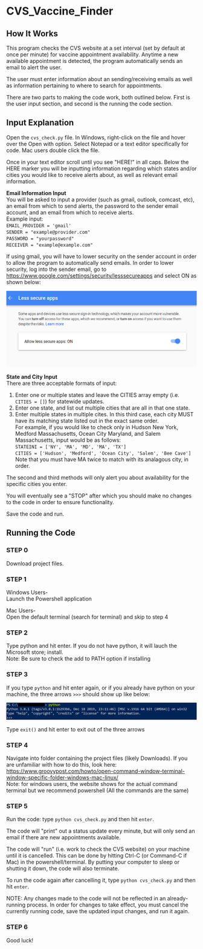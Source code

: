 # CVS_Vaccine_Finder

## How It Works

This program checks the CVS website at a set interval (set by default at once per minute) for vaccine appointment availability. 
Anytime a new available appointment is detected, the program automatically sends an email to alert the user.

The user must enter information about an sending/receiving emails as well as information pertaining to where to search for appointments.

There are two parts to making the code work, both outlined below. First is the user input section, and second is the running the code section.


## Input Explanation

Open the `cvs_check.py` file.
In Windows, right-click on the file and hover over the Open with option. Select Notepad or a text editor specifically for code.
Mac users double click the file.

Once in your text editor scroll until you see "HERE!" in all caps.
Below the HERE marker you will be inputting information regarding which states and/or cities you would like to receive alerts about, as well as relevant email information.

**Email Information Input**<br>
You will be asked to input a provider (such as gmail, outlook, comcast, etc), an email from which to send alerts, the password to the sender email account, and an email from which to receive alerts.
<br>Example input:<br>
`EMAIL_PROVIDER = 'gmail'`<br>
`SENDER = "example@provider.com"`<br>
`PASSWORD = "yourpassword"`<br>
`RECEIVER = "example@example.com"`<br>

If using gmail, you will have to lower security on the sender account in order to allow the program to automatically send emails.
In order to lower security, log into the sender email, go to https://www.google.com/settings/security/lesssecureapps and select ON as shown below:

<img src = 'images/secure_apps.png'>

**State and City Input**<br>
There are three acceptable formats of input:
1. Enter one or multiple states and leave the CITIES array empty (i.e. `CITIES = []`) for statewide updates.
2. Enter one state, and list out multiple cities that are all in that one state.
3. Enter multiple states in multiple cites. In this third case, each city MUST have its matching state listed out in the exact same order.<br>
For example, if you would like to check only in Hudson New York, Medford Massachusetts, Ocean City Maryland, and Salem Massachusetts, input would be as follows:<br>
`STATEINI = ['NY', 'MA', 'MD', 'MA', 'TX']`<br>
`CITIES = ['Hudson', 'Medford', 'Ocean City', 'Salem', 'Bee Cave']`<br>
Note that you must have MA twice to match with its analagous city, in order.

The second and third methods will only alert you about availability for the specific cities you enter.

You will eventually see a "STOP" after which you should make no changes to the code in order to ensure functionality.

Save the code and run.


## Running the Code

### STEP 0
Download project files.

### STEP 1
Windows Users- <br>
Launch the Powershell application

Mac Users- <br>
Open the default terminal (search for terminal) and skip to step 4


### STEP 2
Type python and hit enter. If you do not have python, it will lauch the Microsoft store; install.<br>
Note: Be sure to check the add to PATH option if installing

### STEP 3
If you type `python` and hit enter again, or if you already have python on your machine, the three arrows `>>>` should show up like below:

<img src = 'images/python_installed.png'>

Type `exit()` and hit enter to exit out of the three arrows


### STEP 4 
Navigate into folder containing the project files (likely Downloads).
If you are unfamiliar with how to do this, look here:
https://www.groovypost.com/howto/open-command-window-terminal-window-specific-folder-windows-mac-linux/ <br>
Note: for windows users, the website shows for the actual command terminal but we recommend powershell (All the commands are the same)

### STEP 5
Run the code: type `python cvs_check.py` and then hit `enter`.

The code will "print" out a status update every minute, but will only send an email if there are new appointments available.

The code will "run" (i.e. work to check the CVS website) on your machine until it is cancelled. This can be done by hitting Ctrl-C (or Command-C if Mac) in the powershell/terminal. By putting your computer to sleep or shutting it down, the code will also terminate.

To run the code again after cancelling it, type `python cvs_check.py` and then hit `enter`.

NOTE: Any changes made to the code will not be reflected in an already-running process. In order for changes to take effect, you must cancel the currently running code, save the updated input changes, and run it again.

### STEP 6
Good luck!
